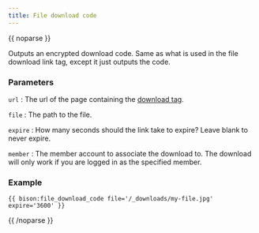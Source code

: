 ```yaml
---
title: File download code
---
```

{{ noparse }}

Outputs an encrypted download code. Same as what is used in the file download link tag, except it just outputs the code.

### Parameters
`url`
: The url of the page containing the [download tag](#download).

`file`
: The path to the file.

`expire`
: How many seconds should the link take to expire? Leave blank to never expire.

`member`
: The member account to associate the download to. The download will only work if you are logged in as the specified member.

### Example
~~~
{{ bison:file_download_code file='/_downloads/my-file.jpg' expire='3600' }}
~~~

{{ /noparse }}